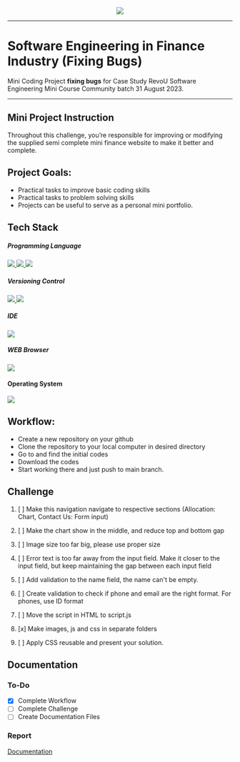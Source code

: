 <!--[Banner]-->
<p align="center">
  <img src="https://drive.google.com/file/d/1rBgSxKyfO0swDFQVVjmMk4iUyG0M9_lS/view?usp=sharing"/>
</p>

---

# Software Engineering in Finance Industry (Fixing Bugs)
Mini Coding Project **fixing bugs** for Case Study RevoU Software Engineering Mini Course Community batch 31 August 2023.

---

## Mini Project Instruction
Throughout this challenge, you’re responsible for improving or modifying the supplied semi complete mini finance website to make it better and complete.

## Project Goals:
- Practical tasks to improve basic coding skills
- Practical tasks to problem solving skills
- Projects can be useful to serve as a personal mini portfolio.

## Tech Stack
##### Programming Language
<p align="justify">
  <!--[HTML]-->
    <a href="">
      <img src="https://img.shields.io/badge/-HTML-272727?style=flat-square&logo=html5&logoColor="/>
    </a>
  <!--[CSS]-->
    <a href="">
      <img src="https://img.shields.io/badge/-CSS-272727?style=flat-square&logo=css3&logoColor=1572B6"/>
    </a>
  <!--[Javascrip]-->
    <a href="">
      <img src="https://img.shields.io/badge/-Javascript-272727?style=flat-square&logo=javascript&logoColor="/>
    </a>
</p>    

##### Versioning Control
<p align="justify">    
  <!--[Git]-->
    <a href="">
      <img src="https://img.shields.io/badge/-Git-272727?style=flat-square&logo=git&logoColor="/>
    </a>
  <!--[GitHub]-->
    <a href="">
      <img src="https://img.shields.io/badge/-GitHub-272727?style=flat-square&logo=github&logoColor="/>
    </a>    
</p>    

##### IDE
<p align="justify">    
  <!--[Visual Studio Code]-->
    <a href="">
      <img src="https://img.shields.io/badge/-Visual%20Studio%20Code-272727?style=flat-square&logo=visual-studio-code&logoColor=blue"/>
    </a>

##### WEB Browser
<p align="justify">    
  <!--[Visual Studio Code]-->
    <a href="">
      <img src="https://img.shields.io/badge/-Firefox%20Developer%20Edition-272727?style=flat-square&logo=firefox&logoColor=blue"/>
    </a>
<p align="justify">

#### Operating System
<p align="justify">
    <!--[MacOS]-->
      <a href="https://www.apple.com/id/macos">
        <img src="https://img.shields.io/badge/-MacOS-272727?style=flat-square&logo=MacOS&logoColor="/>
      </a>
</p>

## Workflow:
- Create a new repository on your github
- Clone the repository to your local computer in desired directory
- Go to and find the initial codes 
- Download the codes
- Start working there and just push to main branch.

## Challenge
1. [ ] Make this navigation navigate to respective sections (Allocation: Chart, Contact Us: Form input)

2. [ ] Make the chart show in the middle, and reduce top and bottom gap

3. [ ] Image size too far big, please use proper size

4. [ ] Error text is too far away from the input field. Make it closer to the input field, but keep maintaining the gap between each input field

5. [ ] Add validation to the name field, the name can't be empty.
6. [ ] Create validation to check if phone and email are the right format. For phones, use ID format

7. [ ] Move the script in HTML to script.js

8. [x] Make images, js and css in separate folders

9. [ ] Apply CSS reusable and present your solution.

<!-- ## Mandatory Pages (required): -->

<!-- Documentation -->
## Documentation
### To-Do
- [X] Complete Workflow
- [ ] Complete Challenge
- [ ] Create Documentation Files

### Report
[Documentation](https://docs.google.com/presentation/d/11Hy6V2_S-jwAuuiraZvB6Laj47bmKVCIhgad5o6ZeAw/edit?usp=sharing)